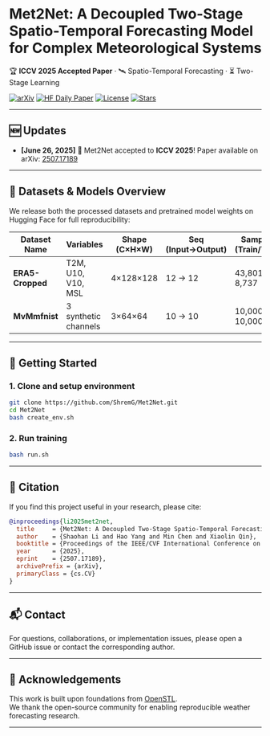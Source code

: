 # Met2Net: A Decoupled Two-Stage Spatio-Temporal Forecasting Model for Complex Meteorological Systems

🏆 **ICCV 2025 Accepted Paper**  · 🛰️ Spatio-Temporal Forecasting · ⏳ Two-Stage Learning

[![arXiv](https://img.shields.io/badge/arXiv-2507.17189-b31b1b.svg)](https://arxiv.org/pdf/2507.17189)
[![HF Daily Paper](https://img.shields.io/badge/HuggingFace-DailyPaper-yellow)](https://huggingface.co/papers/2507.17189)
[![License](https://img.shields.io/badge/license-Apache--2.0-green.svg)](LICENSE)
[![Stars](https://img.shields.io/github/stars/ShremG/Met2Net?style=social)](https://github.com/ShremG/Met2Net/stargazers)

---
## 🆕 Updates

- **[June 26, 2025]** 🎉 Met2Net accepted to **ICCV 2025**! Paper available on arXiv: [2507.17189](https://arxiv.org/pdf/2507.17189)
---
## 📂 Datasets & Models Overview

We release both the processed datasets and pretrained model weights on Hugging Face for full reproducibility:

| Dataset Name     | Variables                | Shape (C×H×W) | Seq (Input→Output) | Samples (Train/Test) | Dataset Repo | Model Repo |
|------------------|--------------------------|----------------|--------------------|-----------------------|--------------|------------|
| **ERA5-Cropped** | T2M, U10, V10, MSL       | 4×128×128      | 12 → 12            | 43,801 / 8,737        | [📂 HF Dataset](https://huggingface.co/datasets/guaishou1/Met2Net) | [🧠 HF Model](https://huggingface.co/guaishou1/Met2Net) |
| **MvMmfnist**   | 3 synthetic channels     | 3×64×64        | 10 → 10            | 10,000 / 10,000       | [📂 HF Dataset](https://huggingface.co/datasets/guaishou1/Met2Net)     | [🧠 HF Model](https://huggingface.co/guaishou1/Met2Net) |


---

## 🚀 Getting Started

### 1. Clone and setup environment

```bash
git clone https://github.com/ShremG/Met2Net.git
cd Met2Net
bash create_env.sh
```

### 2. Run training
```bash
bash run.sh
```


---
## 📄 Citation

If you find this project useful in your research, please cite:

```bibtex
@inproceedings{li2025met2net,
  title     = {Met2Net: A Decoupled Two-Stage Spatio-Temporal Forecasting Model for Complex Meteorological Systems},
  author    = {Shaohan Li and Hao Yang and Min Chen and Xiaolin Qin},
  booktitle = {Proceedings of the IEEE/CVF International Conference on Computer Vision (ICCV)},
  year      = {2025},
  eprint    = {2507.17189},
  archivePrefix = {arXiv},
  primaryClass = {cs.CV}
}
```

---

## 📬 Contact

For questions, collaborations, or implementation issues, please open a GitHub issue or contact the corresponding author.

---

## 🙏 Acknowledgements

This work is built upon foundations from [OpenSTL](https://github.com/chengtan9907/OpenSTL).  
We thank the open-source community for enabling reproducible weather forecasting research.

---